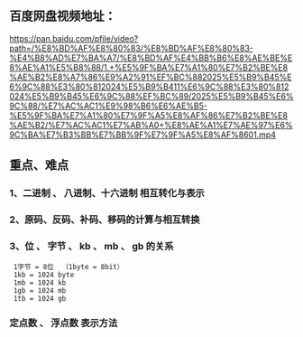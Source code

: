 

## 百度网盘视频地址：
https://pan.baidu.com/pfile/video?path=/%E8%BD%AF%E8%80%83/%E8%BD%AF%E8%80%83-%E4%B8%AD%E7%BA%A7/%E8%BD%AF%E4%BB%B6%E8%AE%BE%E8%AE%A1%E5%B8%88/1.+%E5%9F%BA%E7%A1%80%E7%B2%BE%E8%AE%B2%E8%A7%86%E9%A2%91%EF%BC%882025%E5%B9%B45%E6%9C%88%E3%80%812024%E5%B9%B411%E6%9C%88%E3%80%812024%E5%B9%B45%E6%9C%88%EF%BC%89/2025%E5%B9%B45%E6%9C%88/%E7%AC%AC1%E9%98%B6%E6%AE%B5-%E5%9F%BA%E7%A1%80%E7%9F%A5%E8%AF%86%E7%B2%BE%E8%AE%B2/%E7%AC%AC1%E7%AB%A0+%E8%AE%A1%E7%AE%97%E6%9C%BA%E7%B3%BB%E7%BB%9F%E7%9F%A5%E8%AF%8601.mp4


## 重点、难点

### 1、二进制 、 八进制、十六进制 相互转化与表示

### 2、原码、反码、补码、移码的计算与相互转换

### 3、位 、 字节 、 kb 、 mb 、 gb 的关系
     1字节 = 8位  （1byte = 8bit）
     1kb = 1024 byte
     1mb = 1024 kb
     1gb = 1024 mb
     1tb = 1024 gb

### 定点数 、 浮点数 表示方法
